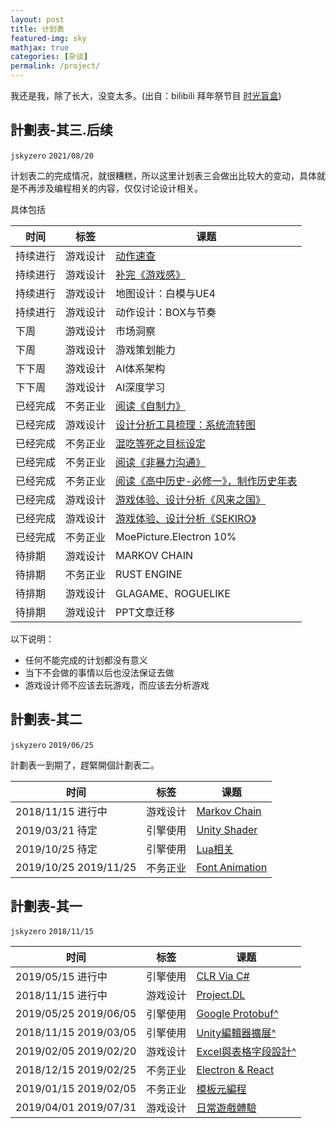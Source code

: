 ```yaml
---
layout: post
title: 计划表
featured-img: sky
mathjax: true
categories: [杂谈]
permalink: /project/
---
```


<!-- 唔這裡打算放置一些短期的或者長期的計劃，省的記憶力越來越差的自己老是忘記要做啥來著。 -->

我还是我，除了长大，没变太多。(出自：bilibili 拜年祭节目 [时光盲盒](https://www.bilibili.com/video/BV1A54y1x7Dj))

<!--more-->


<!-- <iframe src="//player.bilibili.com/player.html?aid=843822693&bvid=BV1A54y1x7Dj&cid=294940961&page=1" scrolling="no" border="0" frameborder="no" framespacing="0" allowfullscreen="true" style="width: 100%; height: 500px; max-width: 100%；align:center; padding:20px 0;"> </iframe> -->


## 計劃表-其三.后续
`jskyzero` `2021/08/20`

计划表二的完成情况，就很糟糕，所以这里计划表三会做出比较大的变动，具体就是不再涉及编程相关的内容，仅仅讨论设计相关。

具体包括


|时间|标签|课题|
|--|--|--|
|持续进行|游戏设计|[动作速查](https://design.jskyzero.com/2021/11/18/action_reference/)|
|持续进行|游戏设计|[补完《游戏感》](https://design.jskyzero.com/2020/08/31/gamefeeling/)|
|持续进行|游戏设计|地图设计：白模与UE4|
|持续进行|游戏设计|动作设计：BOX与节奏|
|下周|游戏设计|市场洞察|
|下周|游戏设计|游戏策划能力|
|下下周|游戏设计|AI体系架构|
|下下周|游戏设计|AI深度学习|
|已经完成|不务正业|[阅读《自制力》](https://design.jskyzero.com/2021/11/14/possessiveness/)|
|已经完成|游戏设计|[设计分析工具梳理：系统流转图](https://https://design.jskyzero.com/recently/#%E6%A0%BC%E5%BC%8F)|
|已经完成|不务正业|[混吃等死之目标设定](https://design.jskyzero.com/2021/08/26/self/#%E5%AD%A4%E8%BA%AB%E4%B8%80%E4%BA%BA%E2%80%94%E2%80%94%E5%85%B6%E5%8D%81%E5%85%AD)|
|已经完成|不务正业|[阅读《非暴力沟通》](https://design.jskyzero.com/2021/09/14/reading/#%E9%9D%9E%E6%9A%B4%E5%8A%9B%E6%B2%9F%E9%80%9A)|
|已经完成|不务正业|[阅读《高中历史-必修一》，制作历史年表](https://design.jskyzero.com/2021/09/09/history-1/)|
|已经完成|游戏设计|[游戏体验、设计分析《风来之国》](https://design.jskyzero.com/2021/09/21/eastward/)|
|已经完成|游戏设计|[游戏体验、设计分析《SEKIRO》](https://design.jskyzero.com/2021/10/28/sekiro/)|
|已经完成|不务正业|MoePicture.Electron 10%|
|待排期|游戏设计|MARKOV CHAIN|
|待排期|不务正业|RUST ENGINE|
|待排期|游戏设计|GLAGAME、ROGUELIKE|
|待排期|游戏设计|PPT文章迁移|


<!-- ## [計劃表-其三](https://docs.qq.com/sheet/DQUZHbE9TYVd3SFlI?tab=026ui2)
`jskyzero` `2020/12/16` -->


<!-- + 基础观念3：创新、沟通、学习、客户导向
+ 专业知识4：行业、理解、逻辑思维、关联知识
+ 专业技能8：规划、设计、数据分析、营销推广、危机预测、用户需求、用户管理、市场分析
+ 积累3：方法论、传承、培养 -->


<!-- |时间|标签|课题|
|--|--|--|
|待定 待定|游戏设计|素材积累|
|待定 待定|游戏设计|经济学入门|
|待定 待定|游戏设计|心理学入门|
|待定 待定|游戏设计|美学入门|
|待定 待定|游戏设计|历史学入门|
|待定 待定|引擎使用|UNREAL初步| -->

以下说明：

+ 任何不能完成的计划都没有意义
+ 当下不会做的事情以后也没法保证去做
+ 游戏设计师不应该去玩游戏，而应该去分析游戏

<!-- 如何度过一天？
早上：健身环、复习
上午：工作
中午：阅读
下午：工作
晚上：阅读，总结，健身环，生活 -->


## 計劃表-其二
`jskyzero` `2019/06/25`

計劃表一到期了，趕緊開個計劃表二。


|时间|标签|课题|
|--|--|--|
|2018/11/15 进行中|游戏设计|[Markov Chain](https://github.com/Moons-Project/MarkovChain)|
|2019/03/21 待定|引擎使用|[Unity Shader](https://github.com/Moons-Project/Unity.Graphics)|
|2019/10/25 待定|引擎使用|[Lua相关](https://github.com/oYOvOYo/Lua.Playground)|
|2019/10/25 2019/11/25|不务正业|[Font Animation](https://github.com/oYOvOYo/SpecialFont)|


<!-- |待定 待定|引擎使用|Graphics 2D & AI|
|待定 待定|引擎使用|Graphics 3D & Physics|
|待定 待定|游戏设计|经济学入门|
|待定 待定|游戏设计|心理学入门|
|待定 待定|游戏设计|美学入门|
|待定 待定|游戏设计|历史学入门|
|待定 待定|引擎使用|UNREAL初步| -->

<!-- |2018/12/29 进行中|引擎使用|[Re:Release](https://moons-project.github.io/productions/)| -->

<!-- 以下説明：

+ 想整理一下現在自己對編程方面的需求：
  + Game Design / Implement
    + GameEngine (UNITY/UNREAL, C#/C++/LUA)
    + GameEngine Concept (OPENGL, C++)
    + Pipeline Tool (Python, Shell)
  + Other Programming
    + GUI Apps (ELECTION/NATIVE APPS, TS/Others)
    + Console Apps(FRONTEND / BACKEND, Others)
+ 在對設計層面：
  + 自己也需要補充一些心理学、經濟學、美學（畫面構造）、歷史學等方面的知識。
  + 參考一些之前的舊的藝術媒介，比如電影、繪畫、音樂等。
+ 推進方式
  + 打算以日、周、月爲單位分別推進一些事情，周日常大概是主題，知識積纍：敘事、游戲體驗、文章閲讀等。 -->


## 計劃表-其一
`jskyzero` `2018/11/15`

|时间|标签|课题|
|--|--|--|
|2019/05/15 进行中|引擎使用|[CLR Via C#](https://github.com/oYOvOYo/CLR.Via.CSharp)|
|2018/11/15 进行中|游戏设计|[Project.DL](https://github.com/Moons-Project/Project.DL)|
|2019/05/25 2019/06/05|引擎使用|[Google Protobuf^](https://github.com/oYOvOYo/Protobuf.CSharp.Example)|
|2018/11/15 2019/03/05|引擎使用|[Unity編輯器擴展^](https://github.com/Moons-Project/Unity.ExtendEditor/tree/extend-editor.basic)|
|2019/02/05 2019/02/20|游戏设计|[Excel與表格字段設計^](https://design.jskyzero.com/2019/02/18/Excel/)|
|2018/12/15 2019/02/25|不务正业|[Electron & React](https://github.com/oYOvOYo/MoePicture.Electron)|
|2019/01/15 2019/02/05|不务正业|[模板元編程](https://github.com/oYOvOYo/Cplusplus.TemplateMetaProgramming)|
|2019/04/01 2019/07/31|游戏设计|[日常遊戲體驗](https://www.google.com/search?q=體驗報告+site%3Adesign.jskyzero.com)|

<!-- 以下説明

+ 適用時間是即日起，到畢業正式工作為止。
+ 唔，目前是粗略的歸類成工作、游戲、編程三個模塊。
  + 工作就主要是搬磚了。
  + 游戲則包括游戲體驗、游戲設計和引擎使用，這一塊大概是未來的核心。
  + 編程則主要是興趣愛好了，要説只能説是過去幾年做得太差還是要抽空給補起來，爲了更加高效的使用計算機，也爲了游戲中的引擎使用，目前看來包括基礎的計算機科學、編程語言或者其他的工具的使用。
  + 另外考慮到可能的以後會被安排的一些工作，可以提前開展一些對應的課題。
+ 修改日誌
    1. 2018/12/17：發覺以周為單位太高估自己，於是修改。另外功利的增加了一些課題。
    2. 2019/03/05：發覺過去一些課題的完成度實在堪憂，仔細想想這也不是一個一蹴而就的東西，日後還需要完善。
    3. 2019/04/13：总体上自己的完成度还是很成问题，各种层面上的成问题。
    4. 2019/07/31：驚覺計劃快到期了，還沒做完，血炸。 -->


<!-- ## 大體方向

打算從兩個方面來講。

+ 設計者
  + 目標：能設計出很棒的遊戲
  + 具體方面：玩法：有趣的核心玩法；劇情：能打動人心的劇本故事；數值：合理的數值設計；系統：滿足需求的系統設計。
  + 計劃：
    + 「體驗」：體驗不同的遊戲并嘗試分析其內容，輸出體驗報告；
    + 「設計」：嘗試設計出自己想做的遊戲并具體到每個細節，輸出策劃案；
    + 「閱讀」：閱讀書籍，聽取他人意見，修正錯誤，輸出閱讀總結；
+ 實現者
  + 目標：能實現出自己的想法，不會被“工具”所限制。
  + 具體方面：遊戲引擎的使用、遊戲範式的實現、高級效果的實現
  + 計劃：動手實踐，輸出成品。

總之，加油吧，要做的事情還很多。


## 具體事項 -->

<!-- 
大概是一直在嘴上説，還有很多想做的事情，所以這裏就把想做的事情大概枚舉一下。

+ 游戲相關：游戲設計與開發在相當長的範圍内都會是自己的飯碗相關的東西
  + 收集與享受：把喜歡的游戲全部買買買、玩玩玩。
  + 獨立游戲：上架一款“好評如潮”的獨立游戲。
  + AAA游戲：參與製作一款AAA量級的游戲。 -->

<!-- + 游戲製作人：成爲獨黨一面的游戲製作人。
+ 行業變革者：推動游戲行業向前進步。 -->

<!-- + 編程相關
  + 基礎數學：數學歷史與高等數學。
  + 編程語言：若干種編程語言及其領域的熟練運用（面試與產品）。
  + 計算機科學相關：傳統計算機科學學科深入理解與應用。 -->

  <!-- + 完整可用的操作系統：（虽然写上了但是不一定能做就是了） -->

<!-- + 生活相關
  + 樂器：鋼琴、小提琴。
  + 繪畫：水彩、蠟筆畫。
  + 健身：羽毛球、網球、武術、劍道。
  + 純粹生活：著裝、烹飪 -->


<!-- ## 落地相關

+ 時間安排
  + 100小時入門，10000小時專業級別。
  + 每天5小時，一周6天，一個月100小時，一年1000小時，10年。
+ 对于意义不大的单项，建议以100小时即一个月为单位。 -->
